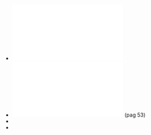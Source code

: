 - ![Petroleum royalties and regional development in Brazil: The economicgrowth of recipient towns](../assets/postali2009_1641817114569_0.pdf)
- ![How resilient is the labour market against natural disaster? Evaluating the effects from the 2010 earthquake in Chile](../assets/Natural_Hazards_10.1007@s11069-020-04229-9_1641817138146_0.pdf)  (pag 53)
-
-
